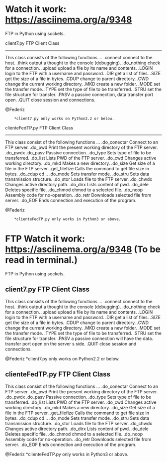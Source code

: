 Watch it work: https://asciinema.org/a/9348
===



FTP in Python using sockets.






client7.py
FTP Client Class

----------------



This class consists of the following functions ...
.connect       connect to the host.
.think         output a thought to the console (debugging).
.do_nothing    check for a connection.
.upload        upload a file by its name and contents.
.LOGIN         login to the FTP with a username and password.
.DIR           get a list of files.
.SIZE          get the size of a file in bytes.
.CDUP          change to parent directory.
.CWD           change the current working directory.
.MKD           create a new folder.
.MODE          set the transfer mode.
.TYPE          set the type of file to be transferred.
.STRU          set the file structure for transfer.
.PASV          a passive connection, data transfer port open.
.QUIT          close session and connections.

@Federiz
		
		*client7.py only works on Python2.2 or below.











clienteFedTP.py
FTP Client Class

----------------



This class consist of the following functions ...
.do_conectar	Connect to an FTP server.
.do_pwd		Print the present working directory of the FTP server.
.do_pwdx
.do_pasv	Passive connection.
.do_type	Sets type of file to be transferred.
.do_list	Lists PWD of the FTP server.
.do_cwd		Changes active working directory.
.do_mkd		Makes a new directory.
.do_size	Get size of a file in the FTP server.
.get_filefize	Calls the command to get file size in bytes.
.do_cdup	cd ..
.do_mode	Sets transfer mode.
.do_stru	Sets data transmission structure.
.do_stor	Loads file to the FTP server.
.do_chwdx	Changes active directory path.
.do_dirx	Lists content of pwd.
.do_dele	Deletes specific file.
.do_chmod	chmod to a selected file.
.do_noop	Assembly code for no-operation.
.do_retr	Downloads selected file from server.
.do_EOF		Ends connection and execution of the program.

@Federiz
		
		*clienteFedTP.py only works in Python3 or above.









FTP
Watch it work: https://asciinema.org/a/9348
(To be read in terminal.)
===

FTP in Python using sockets.


client7.py
FTP Client Class
----------------

This class consists of the following functions ...
.connect       connect to the host.
.think         output a thought to the console (debugging).
.do_nothing    check for a connection.
.upload        upload a file by its name and contents.
.LOGIN         login to the FTP with a username and password.
.DIR           get a list of files.
.SIZE          get the size of a file in bytes.
.CDUP          change to parent directory.
.CWD           change the current working directory.
.MKD           create a new folder.
.MODE          set the transfer mode.
.TYPE          set the type of file to be transferred.
.STRU          set the file structure for transfer.
.PASV          a passive connection will have the data.
               transfer port open on the server s side.
.QUIT          close session and connections.

@Federiz
		*client7.py only works on Python2.2 or below.





clienteFedTP.py
FTP Client Class
----------------

This class consist of the following functions ...
.do_conectar	Connect to an FTP server.
.do_pwd		Print the present working directory of the FTP server.
.do_pwdx
.do_pasv	Passive connection.
.do_type	Sets type of file to be transferred.
.do_list	Lists PWD of the FTP server.
.do_cwd		Changes active working directory.
.do_mkd		Makes a new directory.
.do_size	Get size of a file in the FTP server.
.get_filefize	Calls the command to get file size in bytes.
.do_cdup	cd ..
.do_mode	Sets transfer mode.
.do_stru	Sets data transmission structure.
.do_stor	Loads file to the FTP server.
.do_chwdx	Changes active directory path.
.do_dirx	Lists content of pwd.
.do_dele	Deletes specific file.
.do_chmod	chmod to a selected file.
.do_noop	Assembly code for no-operation.
.do_retr	Downloads selected file from server.
.do_EOF		Ends connection and execution of the program.

@Federiz
		*clienteFedTP.py only works in Python3 or above.
